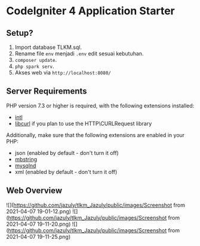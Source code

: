 # CodeIgniter 4 Application Starter

## Setup?
1. Import database TLKM.sql.
2. Rename file `env` menjadi `.env` edit sesuai kebutuhan.
3. `composer update`.
4. `php spark serv`.
5. Akses web via `http://localhost:8080/`

## Server Requirements

PHP version 7.3 or higher is required, with the following extensions installed:

- [intl](http://php.net/manual/en/intl.requirements.php)
- [libcurl](http://php.net/manual/en/curl.requirements.php) if you plan to use the HTTP\CURLRequest library

Additionally, make sure that the following extensions are enabled in your PHP:

- json (enabled by default - don't turn it off)
- [mbstring](http://php.net/manual/en/mbstring.installation.php)
- [mysqlnd](http://php.net/manual/en/mysqlnd.install.php)
- xml (enabled by default - don't turn it off)

## Web Overview
![](https://github.com/jazuly/tlkm_Jazuly/public/images/Screenshot from 2021-04-07 19-01-12.png)
![](https://github.com/jazuly/tlkm_Jazuly/public/images/Screenshot from 2021-04-07 19-11-20.png)
![](https://github.com/jazuly/tlkm_Jazuly/public/images/Screenshot from 2021-04-07 19-11-25.png)
